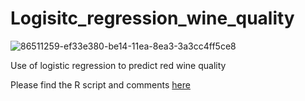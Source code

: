 # Logisitc_regression_wine_quality

![86511259-ef33e380-be14-11ea-8ea3-3a3cc4ff5ce8](https://user-images.githubusercontent.com/77848994/130055172-a05cba4e-4aee-474e-9991-5d3866556b7e.jpg)


Use of logistic regression to predict red wine quality 

Please find the R script and comments [here](https://github.com/maevamecker/Logisitc_regression_wine_quality/blob/master/Script.R)
